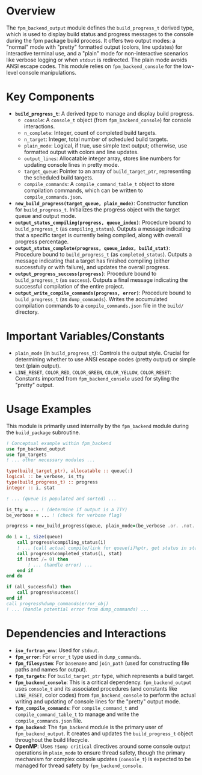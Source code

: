 # Overview
The `fpm_backend_output` module defines the `build_progress_t` derived type, which is used to display build status and progress messages to the console during the fpm package build process. It offers two output modes: a "normal" mode with "pretty" formatted output (colors, line updates) for interactive terminal use, and a "plain" mode for non-interactive scenarios like verbose logging or when `stdout` is redirected. The plain mode avoids ANSI escape codes. This module relies on `fpm_backend_console` for the low-level console manipulations.

# Key Components
- **`build_progress_t`**: A derived type to manage and display build progress.
  - `console`: A `console_t` object (from `fpm_backend_console`) for console interactions.
  - `n_complete`: Integer, count of completed build targets.
  - `n_target`: Integer, total number of scheduled build targets.
  - `plain_mode`: Logical, if true, use simple text output; otherwise, use formatted output with colors and line updates.
  - `output_lines`: Allocatable integer array, stores line numbers for updating console lines in pretty mode.
  - `target_queue`: Pointer to an array of `build_target_ptr`, representing the scheduled build targets.
  - `compile_commands`: A `compile_command_table_t` object to store compilation commands, which can be written to `compile_commands.json`.
- **`new_build_progress(target_queue, plain_mode)`**: Constructor function for `build_progress_t`. Initializes the progress object with the target queue and output mode.
- **`output_status_compiling(progress, queue_index)`**: Procedure bound to `build_progress_t` (as `compiling_status`). Outputs a message indicating that a specific target is currently being compiled, along with overall progress percentage.
- **`output_status_complete(progress, queue_index, build_stat)`**: Procedure bound to `build_progress_t` (as `completed_status`). Outputs a message indicating that a target has finished compiling (either successfully or with failure), and updates the overall progress.
- **`output_progress_success(progress)`**: Procedure bound to `build_progress_t` (as `success`). Outputs a final message indicating the successful compilation of the entire project.
- **`output_write_compile_commands(progress, error)`**: Procedure bound to `build_progress_t` (as `dump_commands`). Writes the accumulated compilation commands to a `compile_commands.json` file in the `build/` directory.

# Important Variables/Constants
- `plain_mode` (in `build_progress_t`): Controls the output style. Crucial for determining whether to use ANSI escape codes (pretty output) or simple text (plain output).
- `LINE_RESET`, `COLOR_RED`, `COLOR_GREEN`, `COLOR_YELLOW`, `COLOR_RESET`: Constants imported from `fpm_backend_console` used for styling the "pretty" output.

# Usage Examples
This module is primarily used internally by the `fpm_backend` module during the `build_package` subroutine.

```fortran
! Conceptual example within fpm_backend
use fpm_backend_output
use fpm_targets
! ... other necessary modules ...

type(build_target_ptr), allocatable :: queue(:)
logical :: be_verbose, is_tty
type(build_progress_t) :: progress
integer :: i, stat

! ... (queue is populated and sorted) ...

is_tty = ... ! (determine if output is a TTY)
be_verbose = ... ! (check for verbose flag)

progress = new_build_progress(queue, plain_mode=(be_verbose .or. .not. is_tty))

do i = 1, size(queue)
    call progress%compiling_status(i)
    ! ... (call actual compile/link for queue(i)%ptr, get status in stat) ...
    call progress%completed_status(i, stat)
    if (stat /= 0) then
        ! ... (handle error) ...
    end if
end do

if (all_successful) then
    call progress%success()
end if
call progress%dump_commands(error_obj)
! ... (handle potential error from dump_commands) ...
```

# Dependencies and Interactions
- **`iso_fortran_env`**: Used for `stdout`.
- **`fpm_error`**: For `error_t` type used in `dump_commands`.
- **`fpm_filesystem`**: For `basename` and `join_path` (used for constructing file paths and names for output).
- **`fpm_targets`**: For `build_target_ptr` type, which represents a build target.
- **`fpm_backend_console`**: This is a critical dependency. `fpm_backend_output` uses `console_t` and its associated procedures (and constants like `LINE_RESET`, color codes) from `fpm_backend_console` to perform the actual writing and updating of console lines for the "pretty" output mode.
- **`fpm_compile_commands`**: For `compile_command_t` and `compile_command_table_t` to manage and write the `compile_commands.json` file.
- **`fpm_backend`**: The `fpm_backend` module is the primary user of `fpm_backend_output`. It creates and updates the `build_progress_t` object throughout the build lifecycle.
- **OpenMP**: Uses `!$omp critical` directives around some console output operations in `plain_mode` to ensure thread safety, though the primary mechanism for complex console updates (`console_t`) is expected to be managed for thread safety by `fpm_backend_console`.

